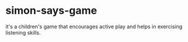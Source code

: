 # simon-says-game
it's a children's game that encourages active play and helps in exercising listening skills.
